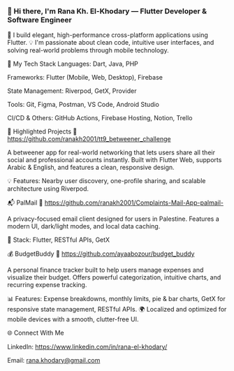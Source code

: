 ### 👋 Hi there, I'm Rana Kh. El-Khodary — Flutter Developer & Software Engineer

🎯 I build elegant, high-performance cross-platform applications using Flutter.
💡 I'm passionate about clean code, intuitive user interfaces, and solving real-world problems through mobile technology.

🚀 My Tech Stack
Languages: Dart, Java, PHP

Frameworks: Flutter (Mobile, Web, Desktop), Firebase

State Management: Riverpod, GetX, Provider

Tools: Git, Figma, Postman, VS Code, Android Studio

CI/CD & Others: GitHub Actions, Firebase Hosting, Notion, Trello

📱 Highlighted Projects
🔗 https://github.com/ranakh2001/tt9_betweener_challenge

A betweener app for real-world networking that lets users share all their social and professional accounts instantly.
Built with Flutter Web, supports Arabic & English, and features a clean, responsive design.

💡 Features: Nearby user discovery, one-profile sharing, and scalable architecture using Riverpod.

📬 PalMail
🔗 https://github.com/ranakh2001/Complaints-Mail-App-palmail-

A privacy-focused email client designed for users in Palestine.
Features a modern UI, dark/light modes, and local data caching.

🔐 Stack: Flutter, RESTful APIs, GetX

💰 BudgetBuddy
🔗 https://github.com/ayaabozour/budget_buddy

A personal finance tracker built to help users manage expenses and visualize their budget.
Offers powerful categorization, intuitive charts, and recurring expense tracking.

📊 Features: Expense breakdowns, monthly limits, pie & bar charts, GetX for responsive state management, RESTful APIs.
🌍 Localized and optimized for mobile devices with a smooth, clutter-free UI.

🌐 Connect With Me

LinkedIn: https://www.linkedin.com/in/rana-el-khodary/

Email: rana.khodary@gmail.com

